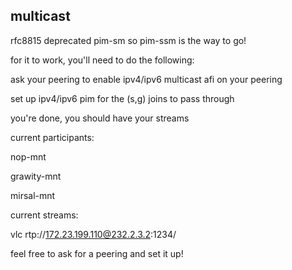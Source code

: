 ## multicast

rfc8815 deprecated pim-sm so pim-ssm is the way to go!

for it to work, you'll need to do the following:

ask your peering to enable ipv4/ipv6 multicast afi on your peering

set up ipv4/ipv6 pim for the (s,g) joins to pass through

you're done, you should have your streams

current participants:

nop-mnt

grawity-mnt

mirsal-mnt

current streams:

vlc rtp://172.23.199.110@232.2.3.2:1234/

feel free to ask for a peering and set it up!
